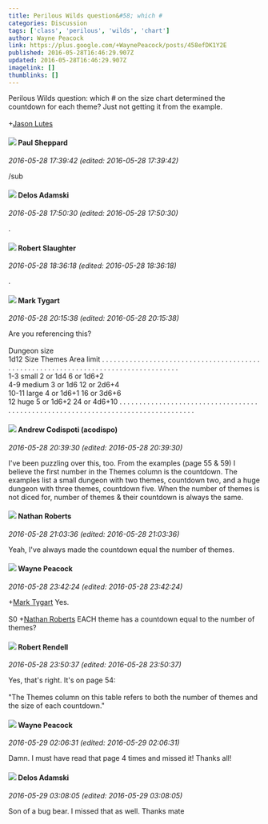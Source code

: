 ```yaml
---
title: Perilous Wilds question&#58; which #
categories: Discussion
tags: ['class', 'perilous', 'wilds', 'chart']
author: Wayne Peacock
link: https://plus.google.com/+WaynePeacock/posts/458efDK1Y2E
published: 2016-05-28T16:46:29.907Z
updated: 2016-05-28T16:46:29.907Z
imagelink: []
thumblinks: []
---
```


Perilous Wilds question: which # on the size chart determined the countdown for each theme? Just not getting it from the example.<br /><br /><span class="proflinkWrapper"><span class="proflinkPrefix">+</span><a class="proflink" href="https://plus.google.com/115657313205562994919" oid="115657313205562994919">Jason Lutes</a></span> 
<div id='comment z131uhxw4zbkehfkm23mc3vaupemddfbd04'>
  <h4><img src='{{site.baseurl}}//images/avatars/104270786361487360726_photo.jpg'> Paul Sheppard</h4>
      <p><cite>2016-05-28 17:39:42 (edited: 2016-05-28 17:39:42)</cite></p>
        <p>/sub</p>
</div>
        

<div id='comment z131uhxw4zbkehfkm23mc3vaupemddfbd04'>
  <h4><img src='{{site.baseurl}}//images/avatars/112189206383181484786_photo.jpg'> Delos Adamski</h4>
      <p><cite>2016-05-28 17:50:30 (edited: 2016-05-28 17:50:30)</cite></p>
        <p>.</p>
</div>
        

<div id='comment z131uhxw4zbkehfkm23mc3vaupemddfbd04'>
  <h4><img src='{{site.baseurl}}//images/avatars/106502497268683547167_photo.jpg'> Robert Slaughter</h4>
      <p><cite>2016-05-28 18:36:18 (edited: 2016-05-28 18:36:18)</cite></p>
        <p>.</p>
</div>
        

<div id='comment z131uhxw4zbkehfkm23mc3vaupemddfbd04'>
  <h4><img src='{{site.baseurl}}//images/avatars/118088719859349999400_photo.jpg'> Mark Tygart</h4>
      <p><cite>2016-05-28 20:15:38 (edited: 2016-05-28 20:15:38)</cite></p>
        <p>Are you referencing this?<br /><br />Dungeon size<br />1d12 Size Themes Area limit . . . . . . . . . . . . . . . . . . . . . . . . . . . . . . . . . . . . . . . . . . . . . . . . . . . . . . . . . . . . . . . . . . . . . . . . . . . . . . . . . . .<br />1-3 small 2 or 1d4 6 or 1d6+2<br />4-9 medium 3 or 1d6 12 or 2d6+4<br />10-11 large 4 or 1d6+1 16 or 3d6+6<br />12 huge 5 or 1d6+2 24 or 4d6+10 . . . . . . . . . . . . . . . . . . . . . . . . . . . . . . . . . . . . . . . . . . . . . . . . . . . . . . . . . . . . . . . . . . . . . . . . . . . . . . . . . .</p>
</div>
        

<div id='comment z131uhxw4zbkehfkm23mc3vaupemddfbd04'>
  <h4><img src='{{site.baseurl}}//images/avatars/111878989616059151691_photo.jpg'> Andrew Codispoti (acodispo)</h4>
      <p><cite>2016-05-28 20:39:30 (edited: 2016-05-28 20:39:30)</cite></p>
        <p>I&#39;ve been puzzling over this, too. From the examples (page 55 &amp; 59) I believe the first number in the Themes column is the countdown. The examples list a small dungeon with two themes, countdown two, and a huge dungeon with three themes, countdown five. When the number of themes is not diced for, number of themes &amp; their countdown is always the same.</p>
</div>
        

<div id='comment z131uhxw4zbkehfkm23mc3vaupemddfbd04'>
  <h4><img src='{{site.baseurl}}//images/avatars/117646243340764868749_photo.jpg'> Nathan Roberts</h4>
      <p><cite>2016-05-28 21:03:36 (edited: 2016-05-28 21:03:36)</cite></p>
        <p>Yeah, I&#39;ve always made the countdown equal the number of themes.</p>
</div>
        

<div id='comment z131uhxw4zbkehfkm23mc3vaupemddfbd04'>
  <h4><img src='{{site.baseurl}}//images/avatars/114450961052598761769_photo.jpg'> Wayne Peacock</h4>
      <p><cite>2016-05-28 23:42:24 (edited: 2016-05-28 23:42:24)</cite></p>
        <p><span class="proflinkWrapper"><span class="proflinkPrefix">+</span><a class="proflink" href="https://plus.google.com/118088719859349999400" oid="118088719859349999400">Mark Tygart</a></span> Yes.<br /><br />S0 <span class="proflinkWrapper"><span class="proflinkPrefix">+</span><a class="proflink" href="https://plus.google.com/117646243340764868749" oid="117646243340764868749">Nathan Roberts</a></span> EACH theme has a countdown equal to the number of themes?</p>
</div>
        

<div id='comment z131uhxw4zbkehfkm23mc3vaupemddfbd04'>
  <h4><img src='{{site.baseurl}}//images/avatars/109791996665503926061_photo.jpg'> Robert Rendell</h4>
      <p><cite>2016-05-28 23:50:37 (edited: 2016-05-28 23:50:37)</cite></p>
        <p>Yes, that&#39;s right.  It&#39;s on page 54:<br /><br />&quot;The Themes column on this table refers to both the number of themes and the size of each countdown.&quot;</p>
</div>
        

<div id='comment z131uhxw4zbkehfkm23mc3vaupemddfbd04'>
  <h4><img src='{{site.baseurl}}//images/avatars/114450961052598761769_photo.jpg'> Wayne Peacock</h4>
      <p><cite>2016-05-29 02:06:31 (edited: 2016-05-29 02:06:31)</cite></p>
        <p>Damn.  I must have read that page 4 times and missed it! Thanks all!</p>
</div>
        

<div id='comment z131uhxw4zbkehfkm23mc3vaupemddfbd04'>
  <h4><img src='{{site.baseurl}}//images/avatars/112189206383181484786_photo.jpg'> Delos Adamski</h4>
      <p><cite>2016-05-29 03:08:05 (edited: 2016-05-29 03:08:05)</cite></p>
        <p>Son of a bug bear. I missed that as well. Thanks mate</p>
</div>
        
